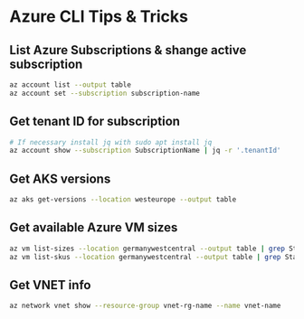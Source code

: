 # Azure CLI Tips & Tricks

## List Azure Subscriptions & shange active subscription

```Bash
az account list --output table
az account set --subscription subscription-name
```

## Get tenant ID for subscription

```Bash
# If necessary install jq with sudo apt install jq
az account show --subscription SubscriptionName | jq -r '.tenantId'
```

## Get AKS versions

```Bash
az aks get-versions --location westeurope --output table
```
## Get available Azure VM sizes

```Bash
az vm list-sizes --location germanywestcentral --output table | grep Standard_F
az vm list-skus --location germanywestcentral --output table | grep Standard_F
```
## Get VNET info

```Bash
az network vnet show --resource-group vnet-rg-name --name vnet-name
```
